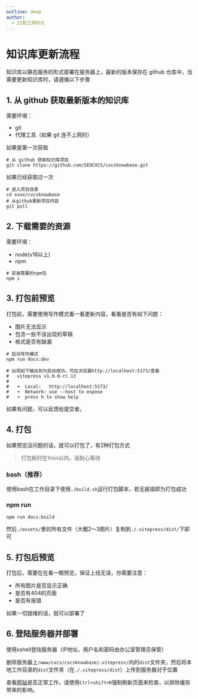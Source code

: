 ```yaml
---
outline: deep
author:
  - 21软工郑钤元
---
```


# 知识库更新流程

知识库以静态服务的形式部署在服务器上，最新的版本保存在 github 仓库中，当需要更新知识库时，请遵循以下步骤

## 1. 从 github 获取最新版本的知识库

需要环境：

- git
- 代理工具（如果 git 连不上网的）

如果是第一次获取

```shell
# 从 github 获取知识库项目
git clone https://github.com/SEUCXCS/cxcsknowbase.git
```

如果已经获取过一次
```shell
# 进入项目目录
cd xxxx/cxcsknowbase
# 从github更新项目内容
git pull
```
## 2. 下载需要的资源

需要环境：
- node(v18以上)
- npm

```shell
# 安装需要的npm包
npm i 
```

## 3. 打包前预览

打包前，需要使用写作模式看一看更新内容，看看是否有如下问题：
- 图片无法显示
- 包含一些不该出现的草稿
- 格式是否有缺漏

```shell
# 启动写作模式
npm run docs:dev

# 出现如下输出则为启动成功，可在浏览器http://localhost:5173/查看
#   vitepress v1.0.0-rc.13
#
#   ➜  Local:   http://localhost:5173/
#   ➜  Network: use --host to expose
#   ➜  press h to show help
```

如果有问题，可以反馈给提交者。

## 4. 打包

如果预览没问题的话，就可以打包了，有2种打包方式

> 打包耗时在1min以内，请耐心等待

### bash（推荐）

使用bash在工作目录下使用`./build.sh`运行打包脚本，若无报错即为打包成功

### npm run 

```shell
npm run docs:build
```

然后`./assets/`里的所有文件（大概2～3图片）复制到`./.vitepress/dist/`下即可

## 5. 打包后预览

打包后，需要在在看一眼预览，保证上线无误，你需要注意：
- 所有图片是否显示正确
- 是否有404的页面
- 是否有报错

如果一切就绪的话，就可以部署了

## 6. 登陆服务器并部署

使用xshell登陆服务器（IP地址，用户名和密码由办公室管理员保管）

删除服务器上`/www/cxcs/cxcsknowbase/.vitepress/`内的`dist`文件夹，然后将本地工作目录的`dist`文件夹（在`./.vitepress/dist`）上传到服务器对于位置

查看[网站](http://cxcs.truraly.fun)是否正常工作，请使用`Ctrl+shift+R`强制刷新页面来检查，以排除缓存带来的影响。
